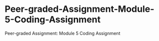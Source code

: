 # Peer-graded-Assignment-Module-5-Coding-Assignment
Peer-graded Assignment: Module 5 Coding Assignment
